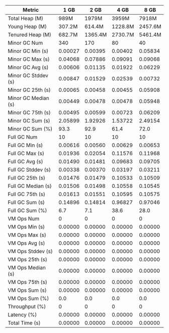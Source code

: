 | Metric | 1 GB | 2 GB | 4 GB | 8 GB |
|------|----|----|----|----|
| Total Heap (M) | 989M | 1979M | 3959M | 7918M |
| Young Heap (M) | 307.2M | 614.4M | 1228.8M | 2457.6M |
| Tenured Heap (M) | 682.7M | 1365.4M | 2730.7M | 5461.4M |
| Minor GC Num | 340 | 170 | 80 | 40 |
| Minor GC Min (s) | 0.00027 | 0.00395 | 0.00402 | 0.05834 |
| Minor GC Max (s) | 0.04068 | 0.07886 | 0.09091 | 0.09068 |
| Minor GC Avg (s) | 0.00606 | 0.01135 | 0.01922 | 0.06229 |
| Minor GC Stddev (s) | 0.00847 | 0.01529 | 0.02539 | 0.00732 |
| Minor GC 25th (s) | 0.00065 | 0.00458 | 0.00455 | 0.05908 |
| Minor GC Median (s) | 0.00449 | 0.00478 | 0.00478 | 0.05948 |
| Minor GC 75th (s) | 0.00495 | 0.00599 | 0.00723 | 0.06209 |
| Minor GC Sum (s) | 2.05899 | 1.92926 | 1.53722 | 2.49154 |
| Minor GC Sum (%) | 93.3 | 92.9 | 61.4 | 72.0 |
| Full GC Num | 10 | 10 | 10 | 10 |
| Full GC Min (s) | 0.00616 | 0.00560 | 0.00629 | 0.00653 |
| Full GC Max (s) | 0.01936 | 0.02054 | 0.11576 | 0.11968 |
| Full GC Avg (s) | 0.01490 | 0.01481 | 0.09683 | 0.09705 |
| Full GC Stddev (s) | 0.00338 | 0.00370 | 0.03197 | 0.03211 |
| Full GC 25th (s) | 0.01476 | 0.01479 | 0.10533 | 0.10509 |
| Full GC Median (s) | 0.01506 | 0.01498 | 0.10558 | 0.10545 |
| Full GC 75th (s) | 0.01613 | 0.01551 | 0.10595 | 0.10575 |
| Full GC Sum (s) | 0.14896 | 0.14814 | 0.96827 | 0.97046 |
| Full GC Sum (%) | 6.7 | 7.1 | 38.6 | 28.0 |
| VM Ops Num | 0 | 0 | 0 | 0 |
| VM Ops Min (s) | 0.00000 | 0.00000 | 0.00000 | 0.00000 |
| VM Ops Max (s) | 0.00000 | 0.00000 | 0.00000 | 0.00000 |
| VM Ops Avg (s) | 0.00000 | 0.00000 | 0.00000 | 0.00000 |
| VM Ops Stddev (s) | 0.00000 | 0.00000 | 0.00000 | 0.00000 |
| VM Ops 25th (s) | 0.00000 | 0.00000 | 0.00000 | 0.00000 |
| VM Ops Median (s) | 0.00000 | 0.00000 | 0.00000 | 0.00000 |
| VM Ops 75th (s) | 0.00000 | 0.00000 | 0.00000 | 0.00000 |
| VM Ops Sum (s) | 0.00000 | 0.00000 | 0.00000 | 0.00000 |
| VM Ops Sum (%) | 0.0 | 0.0 | 0.0 | 0.0 |
| Throughput (%) | 0 | 0 | 0 | 0 |
| Latency (%) | 0.00000 | 0.00000 | 0.00000 | 0.00000 |
| Total Time (s) | 0.00000 | 0.00000 | 0.00000 | 0.00000 |

